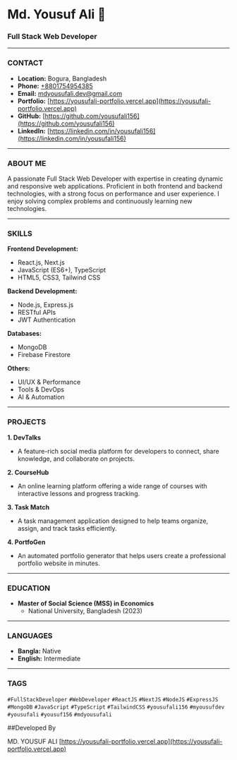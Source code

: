 # Md. Yousuf Ali 👋

### Full Stack Web Developer

---

### CONTACT

-   **Location:** Bogura, Bangladesh
-   **Phone:** [+8801754954385](tel:+8801754954385)
-   **Email:** [mdyousufali.dev@gmail.com](mailto:mdyousufali.dev@gmail.com)
-   **Portfolio:** [https://yousufali-portfolio.vercel.app](https://yousufali-portfolio.vercel.app)
-   **GitHub:** [https://github.com/yousufali156](https://github.com/yousufali156)
-   **LinkedIn:** [https://linkedin.com/in/yousufali156](https://linkedin.com/in/yousufali156)

---

### ABOUT ME

A passionate Full Stack Web Developer with expertise in creating dynamic and responsive web applications. Proficient in both frontend and backend technologies, with a strong focus on performance and user experience. I enjoy solving complex problems and continuously learning new technologies.

---

### SKILLS

**Frontend Development:**
-   React.js, Next.js
-   JavaScript (ES6+), TypeScript
-   HTML5, CSS3, Tailwind CSS

**Backend Development:**
-   Node.js, Express.js
-   RESTful APIs
-   JWT Authentication

**Databases:**
-   MongoDB
-   Firebase Firestore

**Others:**
-   UI/UX & Performance
-   Tools & DevOps
-   AI & Automation

---

### PROJECTS

**1. DevTalks**
   - A feature-rich social media platform for developers to connect, share knowledge, and collaborate on projects.

**2. CourseHub**
   - An online learning platform offering a wide range of courses with interactive lessons and progress tracking.

**3. Task Match**
   - A task management application designed to help teams organize, assign, and track tasks efficiently.

**4. PortfoGen**
   - An automated portfolio generator that helps users create a professional portfolio website in minutes.

---

### EDUCATION

-   **Master of Social Science (MSS) in Economics**
    -   National University, Bangladesh (2023)

---

### LANGUAGES

-   **Bangla:** Native
-   **English:** Intermediate

---

### TAGS

`#FullStackDeveloper` `#WebDeveloper` `#ReactJS` `#NextJS` `#NodeJS` `#ExpressJS` `#MongoDB` `#JavaScript` `#TypeScript` `#TailwindCSS` `#yousufali156` `#myousufdev` `#yousufali` `#yousuf156` `#mdyousufali`



##Developed By 

MD. YOUSUF ALI [https://yousufali-portfolio.vercel.app](https://yousufali-portfolio.vercel.app)

